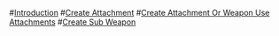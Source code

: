 #[Introduction](intro.md)
#[Create Attachment](Create_Attachment.md)
#[Create Attachment Or Weapon Use Attachments](Create_Attachment_Or_Weapon_Use_Attachments.md)
#[Create Sub Weapon](Create_Sub_Weapon.md)
